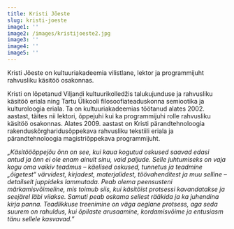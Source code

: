 ```yaml
---
title: Kristi Jõeste
slug: kristi-joeste
image1: ''
image2: /images/kristijoeste2.jpg
image3: ''
image4: ''
image5: ''
---
```

Kristi Jõeste on kultuuriakadeemia vilistlane, lektor ja programmijuht rahvusliku käsitöö osakonnas.

Kristi on lõpetanud Viljandi kultuurikolledžis talukujunduse ja rahvusliku käsitöö eriala ning Tartu Ülikooli filosoofiateaduskonna semiootika ja kulturoloogia eriala. Ta on kultuuriakadeemias töötanud alates 2002. aastast, täites nii lektori, õppejuhi kui ka programmijuhi rolle rahvusliku käsitöö osakonnas. Alates 2009. aastast on Kristi pärandtehnoloogia rakenduskõrgharidusõppekava rahvusliku tekstiili eriala ja pärandtehnoloogia magistriõppekava programmijuht. 

_„Käsitööõppejõu õnn on see, kui kaua kogutud oskused saavad edasi antud ja õnn ei ole enam ainult sinu, vaid paljude. Selle juhtumiseks on vaja kogu oma vaikiv teadmus – käelised oskused, tunnetus ja teadmine „õigetest“ värvidest, kirjadest, materjalidest, töövahenditest ja muu selline – detailselt juppideks lammutada. Peab olema peensusteni märkamisvõimeline, mis toimub siis, kui käsitöist protsessi kavandatakse ja seejärel läbi viiakse. Samuti peab oskama sellest rääkida ja ka juhendina kirja panna. Teadlikkuse treenimine on väga aeglane protsess, aga seda suurem on rahuldus, kui õpilaste arusaamine, kordamisvõime ja entusiasm tänu sellele kasvavad.”_
